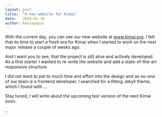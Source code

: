 ```yaml
---
layout: post
title:  "A new website for Kimai"
date:   2018-02-10
author: kevinpapst
---
```


With the current day, you can see our new website at www.kimai.org.
I felt that its time to start a fresh era for Kimai when I started to 
work on the next major release a couple of weeks ago. 

And I want you to see, that  the project is still alive and actively developed.
As a first starter I wanted to re-write the website and add a state-of-the-art 
responsive structure. 
 
 I did not want to put to much time and effort into the design and as no-one 
 of our team is a frontend developer, I searched for a fitting Jekyll theme, which 
 I found with ...
 
 
 Stay tuned, I will write about the upcoming test version of the next Kimai soon.
 
 ...
  